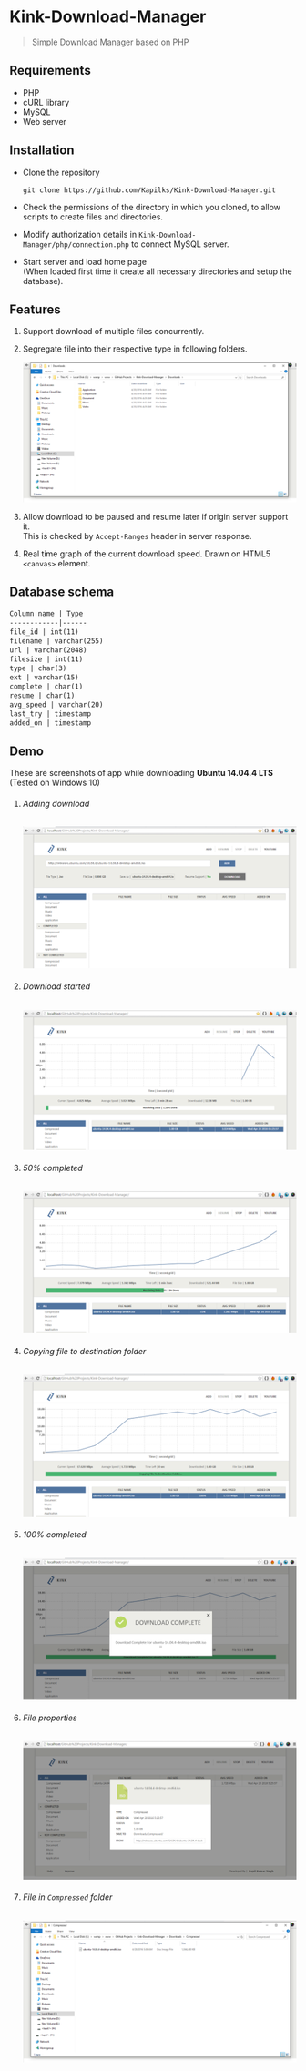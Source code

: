 # Kink-Download-Manager
> Simple Download Manager based on PHP

## Requirements
* PHP
* cURL library
* MySQL
* Web server

## Installation
* Clone the repository
    ```
    git clone https://github.com/Kapilks/Kink-Download-Manager.git
    ```

* Check the permissions of the directory in which you cloned, to allow scripts to create files and directories.

* Modify authorization details in `Kink-Download-Manager/php/connection.php` to connect MySQL server.

* Start server and load home page<br/>
(When loaded first time it create all necessary directories and setup the database).



## Features
1. Support download of multiple files concurrently.
2. Segregate file into their respective type in following folders.

    ![Directory Structure](screenshots/directory_structure.png)

3. Allow download to be paused and resume later if origin server support it.<br/>
    This is checked by `Accept-Ranges` header in server response.
4. Real time graph of the current download speed.
    Drawn on HTML5 `<canvas>` element.

## Database schema
    Column name | Type
    ------------|------
    file_id | int(11)
    filename | varchar(255)
    url | varchar(2048)
    filesize | int(11)
    type | char(3)
    ext | varchar(15)
    complete | char(1)
    resume | char(1)
    avg_speed | varchar(20)
    last_try | timestamp
    added_on | timestamp
## Demo

These are screenshots of app while downloading **Ubuntu 14.04.4 LTS** (Tested on Windows 10)
   

1. ###### Adding download
    ![Adding download](screenshots/demo1.png)


2. ###### Download started
    ![Download started](screenshots/demo2.png)


3. ###### 50% completed
   ![50% downloaded](screenshots/demo3.png)


4. ###### Copying file to destination folder
    ![Copying file to destination folder](screenshots/demo4.png)


5. ###### 100% completed
    ![100% downloaded](screenshots/demo5.png)


6. ###### File properties
    ![File properties](screenshots/demo6.png)


7. ###### File in `Compressed` folder
    ![File in compressed folder](screenshots/demo7.png)
